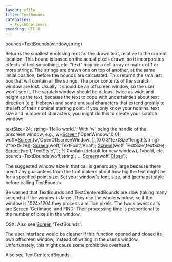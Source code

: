 ```yaml
---
layout: mfile
title: TextBounds
categories:
  - PsychOneliners
encoding: UTF-8
---
```


bounds=TextBounds(window,string)

Returns the smallest enclosing rect for the drawn text, relative to
the current location. This bound is based on the actual pixels
drawn, so it incorporates effects of text smoothing, etc. "text"
may be a cell array or matrix of 1 or more strings. The strings are
drawn one on top of another, at the same initial position, before
the bounds are calculated. This returns the smallest box that will
contain all the strings. The prior contents of the scratch window
are lost. Usually it should be an offscreen window, so the user
won't see it. The scratch window should be at least twice as wide
and height as the text, because the text to cope with uncertainties
about text direction (e.g. Hebrew) and some unusual characters that extend
greatly to the left of their nominal starting point. If you only
know your nominal text size and number of characters, you might do
this to create your scratch window:

textSize=24;
string='Hello world.';
With 'w' being the handle of the onscreen window, e.g., w=[Screen](/docs/Screen)('OpenWindow',0,0);
woff=[Screen](/docs/Screen)(w,'OpenOffscreenWindow',[],[0 0 3\*textSize\*length(string) 2\*textSize]);
[Screen](/docs/Screen)(woff,'TextFont','Arial');
[Screen](/docs/Screen)(woff,'TextSize',textSize);
[Screen](/docs/Screen)(woff,'TextStyle',1); % 0=plain (default for new window), 1=bold, etc.
bounds=TextBounds(woff,string);
...
[Screen](/docs/Screen)(woff,'[Close](/docs/Close)');

The suggested window size in that call is generously large because there
aren't any guarantees from the font makers about how big the text might
be for a specified point size. Set your window's font, size, and
(perhaps) style before calling TextBounds.

Be warned that TextBounds and TextCenteredBounds are slow (taking many
seconds) if the window is large. They use the whole window, so if the
window is 1024x1204 they process a million pixels. The two slowest calls
are [Screen](/docs/Screen) 'GetImage' and FIND. Their processing time is proportional to
the number of pixels in the window.

OSX: Also see [Screen](/docs/Screen) 'TextBounds'.

The user interface would be cleaner if this function opened and closed
its own offscreen window, instead of writing in the user's window.
Unfortunately, this might cause some prohibitive overhead.

Also see TextCenteredBounds.
